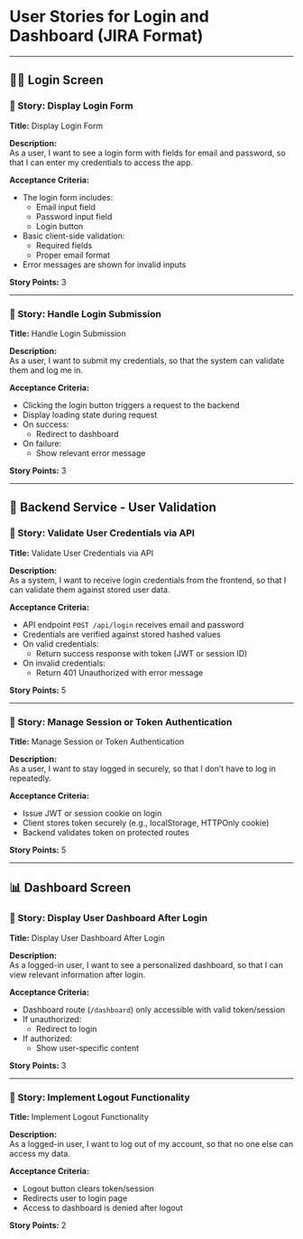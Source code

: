 
# User Stories for Login and Dashboard (JIRA Format)

---

## 🧑‍💻 Login Screen

### 📝 Story: Display Login Form

**Title:** Display Login Form

**Description:**  
As a user, I want to see a login form with fields for email and password, so that I can enter my credentials to access the app.

**Acceptance Criteria:**
- The login form includes:
  - Email input field
  - Password input field
  - Login button
- Basic client-side validation:
  - Required fields
  - Proper email format
- Error messages are shown for invalid inputs

**Story Points:** 3

---

### 📝 Story: Handle Login Submission

**Title:** Handle Login Submission

**Description:**  
As a user, I want to submit my credentials, so that the system can validate them and log me in.

**Acceptance Criteria:**
- Clicking the login button triggers a request to the backend
- Display loading state during request
- On success:
  - Redirect to dashboard
- On failure:
  - Show relevant error message

**Story Points:** 3

---

## 🔐 Backend Service - User Validation

### 📝 Story: Validate User Credentials via API

**Title:** Validate User Credentials via API

**Description:**  
As a system, I want to receive login credentials from the frontend, so that I can validate them against stored user data.

**Acceptance Criteria:**
- API endpoint `POST /api/login` receives email and password
- Credentials are verified against stored hashed values
- On valid credentials:
  - Return success response with token (JWT or session ID)
- On invalid credentials:
  - Return 401 Unauthorized with error message

**Story Points:** 5

---

### 📝 Story: Manage Session or Token Authentication

**Title:** Manage Session or Token Authentication

**Description:**  
As a user, I want to stay logged in securely, so that I don’t have to log in repeatedly.

**Acceptance Criteria:**
- Issue JWT or session cookie on login
- Client stores token securely (e.g., localStorage, HTTPOnly cookie)
- Backend validates token on protected routes

**Story Points:** 5

---

## 📊 Dashboard Screen

### 📝 Story: Display User Dashboard After Login

**Title:** Display User Dashboard After Login

**Description:**  
As a logged-in user, I want to see a personalized dashboard, so that I can view relevant information after login.

**Acceptance Criteria:**
- Dashboard route (`/dashboard`) only accessible with valid token/session
- If unauthorized:
  - Redirect to login
- If authorized:
  - Show user-specific content

**Story Points:** 3

---

### 📝 Story: Implement Logout Functionality

**Title:** Implement Logout Functionality

**Description:**  
As a logged-in user, I want to log out of my account, so that no one else can access my data.

**Acceptance Criteria:**
- Logout button clears token/session
- Redirects user to login page
- Access to dashboard is denied after logout

**Story Points:** 2
